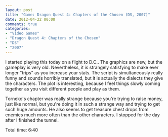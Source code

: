 ```yaml
---
layout: post
title: "Game: Dragon Quest 4: Chapters of the Chosen (DS, 2007)"
date: 2012-04-22 00:00
comments: true
categories:
- "Video Games"
- "Dragon Quest 4: Chapters of the Chosen"
- "DS"
- "2007"
---
```


I started playing this today on a flight to D.C.. The graphics are
new, but the gameplay is very old. Nevertheless, it is strangely
satisfying to make ever longer "trips" as you increase your
stats. The script is simultaneously really funny and sounds
horribly translated, but it is actually the dialects they give the
characters. The plot is interesting, because I feel things slowly
coming together as you visit different people and play as them.

Torneko's chapter was really strange because you're trying to
raise money, just like normal, but you're doing it in such a
strange way and trying to get such huge amounts. He also seems to
get treasure chest drops from enemies much more often than the
other characters. I stopped for the day after I finished the
tunnel.

Total time: 6:40
